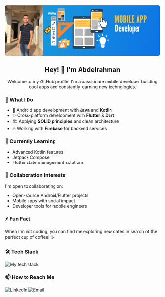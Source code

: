 ![Banner](https://github.com/Abdelrahman1atef/me/blob/main/myBanner.png)

<h2 align="center">Hey! 👋 I'm Abdelrahman</h2>

<p align="center">
  Welcome to my GitHub profile! I'm a passionate mobile developer building cool apps and constantly learning new technologies.
</p>

### 🔭 What I Do
- 📱 Android app development with **Java** and **Kotlin**
- ✨ Cross-platform development with **Flutter** & **Dart**
- 🏗️ Applying **SOLID principles** and clean architecture
- 🔥 Working with **Firebase** for backend services

### 🌱 Currently Learning
- Advanced Kotlin features
- Jetpack Compose
- Flutter state management solutions

### 👯 Collaboration Interests
I'm open to collaborating on:
- Open-source Android/Flutter projects
- Mobile apps with social impact
- Developer tools for mobile engineers

### ⚡ Fun Fact
When I'm not coding, you can find me exploring new cafes in search of the perfect cup of coffee! ☕

<h3 align="left">🛠 Tech Stack</h3>

<p align="left">
  <img src="https://skillicons.dev/icons?i=android,kotlin,java,flutter,dart,firebase,git,vscode,androidstudio" alt="My tech stack" />
</p>

<h3 align="left">📫 How to Reach Me</h3>

<p align="left">
  <a href="https://www.linkedin.com/in/abdelrahman-atef-b1a59b24a/" target="_blank">
    <img src="https://img.shields.io/badge/LinkedIn-0077B5?style=for-the-badge&logo=linkedin&logoColor=white" alt="LinkedIn"/>
  </a>
  <a href="mailto:abdelrahmanatef3221@gmail.com">
    <img src="https://img.shields.io/badge/Email-D14836?style=for-the-badge&logo=gmail&logoColor=white" alt="Email"/>
  </a>
</p>
